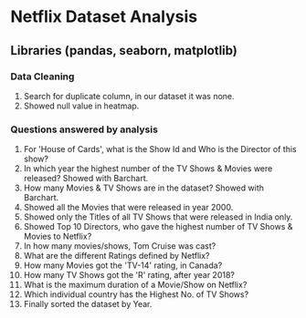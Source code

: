 # Netflix Dataset Analysis
## Libraries (pandas, seaborn, matplotlib)

### Data Cleaning

1. Search for duplicate column, in our dataset it was none.
2. Showed null value in heatmap.

### Questions answered by analysis

1. For 'House of Cards', what is the Show Id and Who is the Director of this show?
2. In which year the highest number of the TV Shows & Movies were released? Showed with Barchart.
3. How many Movies & TV Shows are in the dataset? Showed with Barchart.
4. Showed all the Movies that were released in year 2000.
5. Showed only the Titles of all TV Shows that were released in India only.
6. Showed Top 10 Directors, who gave the highest number of TV Shows & Movies to Netflix?
7. In how many movies/shows, Tom Cruise was cast?
8. What are the different Ratings defined by Netflix?
9. How many Movies got the 'TV-14' rating, in Canada?
10. How many TV Shows got the 'R' rating, after year 2018?
11. What is the maximum duration of a Movie/Show on Netflix?
12. Which individual country has the Highest No. of TV Shows?
13. Finally sorted the dataset by Year.
